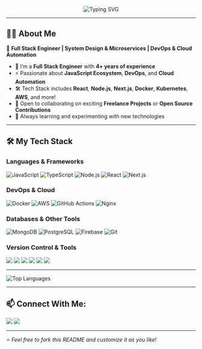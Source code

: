 <!-- Header Banner -->
<p align="center">
  <img src="https://readme-typing-svg.herokuapp.com?font=Fira+Code&size=26&duration=3000&pause=1000&color=36BCF7&width=435&lines=Full+Stack+Engineer;JavaScript+%7C+DevOps+%7C+Cloud+Engineer;4%2B+Years+Coding+Experience;Let's+Build+Something+Awesome!" alt="Typing SVG" />
</p>

---

## 🙋‍♂️ About Me 
🚀 **Full Stack Engineer | System Design & Microservices | DevOps & Cloud Automation**


- 🌱 I’m a **Full Stack Engineer** with **4+ years of experience**
- ⚡ Passionate about **JavaScript Ecosystem**, **DevOps**, and **Cloud Automation**
- 🛠️ Tech Stack includes **React**, **Node.js**, **Next.js**, **Docker**, **Kubernetes**, **AWS**, and more!
- 👯 Open to collaborating on exciting **Freelance Projects** or **Open Source Contributions**
- 🚀 Always learning and experimenting with new technologies

---

## 🛠️ My Tech Stack

### Languages & Frameworks
<p align="left">
  <img src="https://img.shields.io/badge/JavaScript-F7DF1E?logo=javascript&logoColor=000" alt="JavaScript" />
  <img src="https://img.shields.io/badge/TypeScript-3178C6?logo=typescript&logoColor=fff" alt="TypeScript" />
  <img src="https://img.shields.io/badge/Node.js-339933?logo=node.js&logoColor=fff" alt="Node.js" />
  <img src="https://img.shields.io/badge/React-61DAFB?logo=react&logoColor=000" alt="React" />
  <img src="https://img.shields.io/badge/Next.js-000?logo=next.js&logoColor=fff" alt="Next.js" />
  <!-- <img src="https://img.shields.io/badge/NestJS-E0234E?logo=nestjs&logoColor=fff" alt="NestJS" /> -->
</p>

### DevOps & Cloud
<p align="left">
  <img src="https://img.shields.io/badge/Docker-2496ED?logo=docker&logoColor=fff" alt="Docker" />
  <!-- <img src="https://img.shields.io/badge/Kubernetes-326CE5?logo=kubernetes&logoColor=fff" alt="Kubernetes" /> -->
  <img src="https://img.shields.io/badge/AWS-232F3E?logo=amazon-aws&logoColor=fff" alt="AWS" />
  <img src="https://img.shields.io/badge/GitHub%20Actions-2088FF?logo=github-actions&logoColor=fff" alt="GitHub Actions" />
  <img src="https://img.shields.io/badge/Nginx-009639?logo=nginx&logoColor=fff" alt="Nginx" />
</p>

### Databases & Other Tools
<p align="left">
  <img src="https://img.shields.io/badge/MongoDB-47A248?logo=mongodb&logoColor=fff" alt="MongoDB" />
  <img src="https://img.shields.io/badge/PostgreSQL-4169E1?logo=postgresql&logoColor=fff" alt="PostgreSQL" />
  <!-- <img src="https://img.shields.io/badge/MySQL-4479A1?logo=mysql&logoColor=fff" alt="MySQL" /> -->
  <img src="https://img.shields.io/badge/Firebase-FFCA28?logo=firebase&logoColor=000" alt="Firebase" />
  <img src="https://img.shields.io/badge/Git-F05032?logo=git&logoColor=fff" alt="Git" />
  <!-- <img src="https://img.shields.io/badge/GraphQL-E10098?logo=graphql&logoColor=fff" alt="GraphQL" /> -->
</p>

### Version Control & Tools
<p align="left">
  <img src="https://img.shields.io/badge/Git-F05032?logo=git&logoColor=fff" />
  <img src="https://img.shields.io/badge/GitHub-181717?logo=github&logoColor=fff" />
  <!-- <img src="https://img.shields.io/badge/GitLab-FCA121?logo=gitlab&logoColor=fff" /> -->
  <!-- <img src="https://img.shields.io/badge/Jira-0052CC?logo=jira&logoColor=fff" /> -->
  <!-- <img src="https://img.shields.io/badge/Trello-0079BF?logo=trello&logoColor=fff" /> -->
  <img src="https://img.shields.io/badge/Postman-FF6C37?logo=postman&logoColor=fff" />
  <img src="https://img.shields.io/badge/VS%20Code-007ACC?logo=visual-studio-code&logoColor=fff" />
  <img src="https://img.shields.io/badge/ESLint-4B32C3?logo=eslint&logoColor=fff" />
  <img src="https://img.shields.io/badge/Prettier-F7B93E?logo=prettier&logoColor=000" />
</p>

---

<p align="left">
  <img src="https://github-readme-stats.vercel.app/api/top-langs/?username=Eftakharalamnoor&layout=compact&hide_border=true" alt="Top Languages" />
</p>

---

## 📫 Connect With Me:

<p align="left">
  <a href="mailto:eftakharalamnoor@gmail.com"><img src="https://img.shields.io/badge/Gmail-D14836?logo=gmail&logoColor=fff" /></a>
  <a href="https://www.linkedin.com/in/eftakhar-noor/"><img src="https://img.shields.io/badge/LinkedIn-0077B5?logo=linkedin&logoColor=fff" /></a>
</p>

---

⭐️ *Feel free to fork this README and customize it as you like!*

